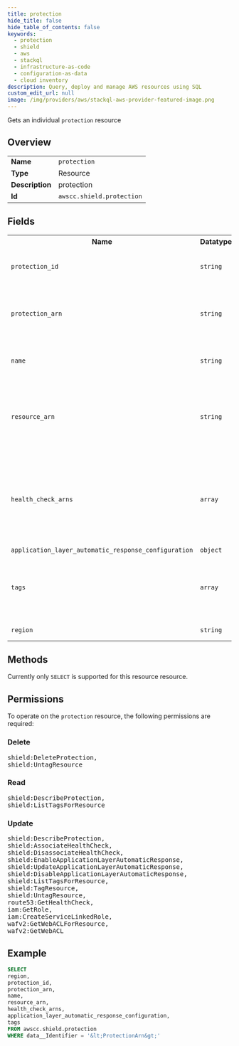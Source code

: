 ```yaml
---
title: protection
hide_title: false
hide_table_of_contents: false
keywords:
  - protection
  - shield
  - aws
  - stackql
  - infrastructure-as-code
  - configuration-as-data
  - cloud inventory
description: Query, deploy and manage AWS resources using SQL
custom_edit_url: null
image: /img/providers/aws/stackql-aws-provider-featured-image.png
---
```

Gets an individual <code>protection</code> resource

## Overview
<table><tbody>
<tr><td><b>Name</b></td><td><code>protection</code></td></tr>
<tr><td><b>Type</b></td><td>Resource</td></tr>
<tr><td><b>Description</b></td><td>protection</td></tr>
<tr><td><b>Id</b></td><td><code>awscc.shield.protection</code></td></tr>
</tbody></table>

## Fields
<table><tbody>
<tr><th>Name</th><th>Datatype</th><th>Description</th></tr>
<tr><td><code>protection_id</code></td><td><code>string</code></td><td>The unique identifier (ID) of the protection.</td></tr>
<tr><td><code>protection_arn</code></td><td><code>string</code></td><td>The ARN (Amazon Resource Name) of the protection.</td></tr>
<tr><td><code>name</code></td><td><code>string</code></td><td>Friendly name for the Protection.</td></tr>
<tr><td><code>resource_arn</code></td><td><code>string</code></td><td>The ARN (Amazon Resource Name) of the resource to be protected.</td></tr>
<tr><td><code>health_check_arns</code></td><td><code>array</code></td><td>The Amazon Resource Names (ARNs) of the health check to associate with the protection.</td></tr>
<tr><td><code>application_layer_automatic_response_configuration</code></td><td><code>object</code></td><td></td></tr>
<tr><td><code>tags</code></td><td><code>array</code></td><td>One or more tag key-value pairs for the Protection object.</td></tr>
<tr><td><code>region</code></td><td><code>string</code></td><td>AWS region.</td></tr>

</tbody></table>

## Methods
Currently only <code>SELECT</code> is supported for this resource resource.

## Permissions

To operate on the <code>protection</code> resource, the following permissions are required:

### Delete
<pre>
shield:DeleteProtection,
shield:UntagResource</pre>

### Read
<pre>
shield:DescribeProtection,
shield:ListTagsForResource</pre>

### Update
<pre>
shield:DescribeProtection,
shield:AssociateHealthCheck,
shield:DisassociateHealthCheck,
shield:EnableApplicationLayerAutomaticResponse,
shield:UpdateApplicationLayerAutomaticResponse,
shield:DisableApplicationLayerAutomaticResponse,
shield:ListTagsForResource,
shield:TagResource,
shield:UntagResource,
route53:GetHealthCheck,
iam:GetRole,
iam:CreateServiceLinkedRole,
wafv2:GetWebACLForResource,
wafv2:GetWebACL</pre>


## Example
```sql
SELECT
region,
protection_id,
protection_arn,
name,
resource_arn,
health_check_arns,
application_layer_automatic_response_configuration,
tags
FROM awscc.shield.protection
WHERE data__Identifier = '&lt;ProtectionArn&gt;'
```
